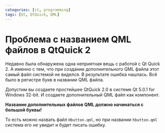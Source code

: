 ```yaml
---
categories: [it, programming]
tags: [Qt, QtQuick, QML]
---
```


# Проблема с названием QML файлов в QtQuick 2

Недавно была обнаружена одна неприятная вещь с работой с Qt Quick 2. А именно с тем, что при создании дополнительного QML файла этот самый файл системой не виделся. В результате ошибка нашлась. Всё было в регистре букв в названии QML файла.

Допустим вы создаете простейшее QtQuick 2.0 в системе Qt 5.0.1 for Windows 32-bit. И создаете дополнительный QML файл как компонент.

**Название дополнительных файлов QML должно начинаться с большой буквы!**

То есть можно назвать файл `Hbutton.qml`, но при названии `hbutton.qml` система его не увидит и будет писать ошибку.
